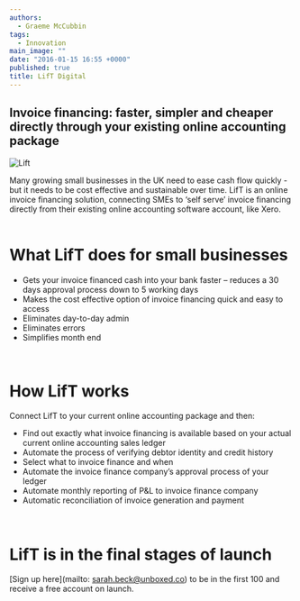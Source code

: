 ```yaml
---
authors:
  - Graeme McCubbin
tags: 
  - Innovation
main_image: ""
date: "2016-01-15 16:55 +0000"
published: true
title: LifT Digital
---
```


## Invoice financing: faster, simpler and cheaper directly through your existing online accounting package

![Lift](https://s3-eu-west-1.amazonaws.com/unboxed-web-images/c591dcf238a8cacfa8c79b30765ed1dd.png)

Many growing small businesses in the UK need to ease cash flow quickly - but it needs to be cost effective and sustainable over time. LifT is an online invoice financing solution, connecting SMEs to ‘self serve’ invoice financing directly from their existing online accounting software account, like Xero.<br/>
<br/>
 
# What LifT does for small businesses
- Gets your invoice financed cash into your bank faster – reduces a 30 days approval process down to 5 working days
- Makes the cost effective option of invoice financing quick and easy to access
- Eliminates day-to-day admin
- Eliminates errors
- Simplifies month end<br/>
<br/>

# How LifT works
Connect LifT to your current online accounting package and then:

- Find out exactly what invoice financing is available based on your actual current online accounting sales ledger
- Automate the process of verifying debtor identity and credit history
- Select what to invoice finance and when
- Automate the invoice finance company’s approval process of your ledger
- Automate monthly reporting of P&L to invoice finance company
- Automatic reconciliation of invoice generation and payment<br/>
<br/>

# LifT is in the final stages of launch
[Sign up here](mailto: sarah.beck@unboxed.co) to be in the first 100 and receive a free account on launch.

